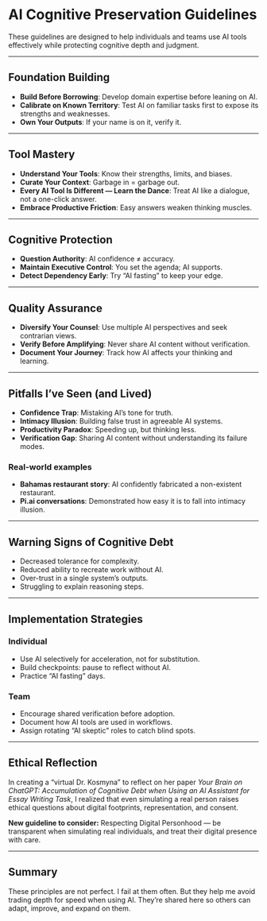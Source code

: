 # AI Cognitive Preservation Guidelines

These guidelines are designed to help individuals and teams use AI tools effectively while protecting cognitive depth and judgment.

---

## Foundation Building
- **Build Before Borrowing**: Develop domain expertise before leaning on AI.  
- **Calibrate on Known Territory**: Test AI on familiar tasks first to expose its strengths and weaknesses.  
- **Own Your Outputs**: If your name is on it, verify it.  

---

## Tool Mastery
- **Understand Your Tools**: Know their strengths, limits, and biases.  
- **Curate Your Context**: Garbage in = garbage out.  
- **Every AI Tool Is Different — Learn the Dance**: Treat AI like a dialogue, not a one-click answer.  
- **Embrace Productive Friction**: Easy answers weaken thinking muscles.  

---

## Cognitive Protection
- **Question Authority**: AI confidence ≠ accuracy.  
- **Maintain Executive Control**: You set the agenda; AI supports.  
- **Detect Dependency Early**: Try “AI fasting” to keep your edge.  

---

## Quality Assurance
- **Diversify Your Counsel**: Use multiple AI perspectives and seek contrarian views.  
- **Verify Before Amplifying**: Never share AI content without verification.  
- **Document Your Journey**: Track how AI affects your thinking and learning.  

---

## Pitfalls I’ve Seen (and Lived)
- **Confidence Trap**: Mistaking AI’s tone for truth.  
- **Intimacy Illusion**: Building false trust in agreeable AI systems.  
- **Productivity Paradox**: Speeding up, but thinking less.  
- **Verification Gap**: Sharing AI content without understanding its failure modes.  

### Real-world examples
- **Bahamas restaurant story**: AI confidently fabricated a non-existent restaurant.  
- **Pi.ai conversations**: Demonstrated how easy it is to fall into intimacy illusion.  

---

## Warning Signs of Cognitive Debt
- Decreased tolerance for complexity.  
- Reduced ability to recreate work without AI.  
- Over-trust in a single system’s outputs.  
- Struggling to explain reasoning steps.  

---

## Implementation Strategies

### Individual
- Use AI selectively for acceleration, not for substitution.  
- Build checkpoints: pause to reflect without AI.  
- Practice “AI fasting” days.  

### Team
- Encourage shared verification before adoption.  
- Document how AI tools are used in workflows.  
- Assign rotating “AI skeptic” roles to catch blind spots.  

---

## Ethical Reflection
In creating a “virtual Dr. Kosmyna” to reflect on her paper *Your Brain on ChatGPT: Accumulation of Cognitive Debt when Using an AI Assistant for Essay Writing Task*, I realized that even simulating a real person raises ethical questions about digital footprints, representation, and consent.  

**New guideline to consider:** Respecting Digital Personhood — be transparent when simulating real individuals, and treat their digital presence with care.  

---

## Summary
These principles are not perfect. I fail at them often. But they help me avoid trading depth for speed when using AI. They’re shared here so others can adapt, improve, and expand on them.